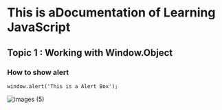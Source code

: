 # This is aDocumentation of Learning JavaScript
## Topic 1 : Working with Window.Object
### How to show alert

```
window.alert('This is a Alert Box');
```
![images (5)](https://user-images.githubusercontent.com/95154061/143727874-f095176a-a5e1-436e-b7e9-6d829b02caa3.jpg)
